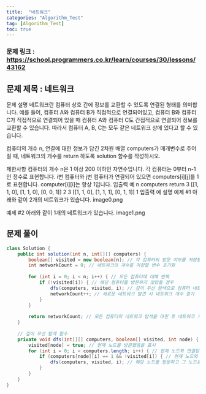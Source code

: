 ```yaml
---
title:  "네트워크"
categories: "Algorithm_Test"
tag: [Algorithm_Test]
toc: true
---
```


### 문제 링크 : https://school.programmers.co.kr/learn/courses/30/lessons/43162

## 문제 제목 : 네트워크

문제 설명
네트워크란 컴퓨터 상호 간에 정보를 교환할 수 있도록 연결된 형태를 의미합니다. 예를 들어, 컴퓨터 A와 컴퓨터 B가 직접적으로 연결되어있고, 컴퓨터 B와 컴퓨터 C가 직접적으로 연결되어 있을 때 컴퓨터 A와 컴퓨터 C도 간접적으로 연결되어 정보를 교환할 수 있습니다. 따라서 컴퓨터 A, B, C는 모두 같은 네트워크 상에 있다고 할 수 있습니다.

컴퓨터의 개수 n, 연결에 대한 정보가 담긴 2차원 배열 computers가 매개변수로 주어질 때, 네트워크의 개수를 return 하도록 solution 함수를 작성하시오.

제한사항
컴퓨터의 개수 n은 1 이상 200 이하인 자연수입니다.
각 컴퓨터는 0부터 n-1인 정수로 표현합니다.
i번 컴퓨터와 j번 컴퓨터가 연결되어 있으면 computers[i][j]를 1로 표현합니다.
computer[i][i]는 항상 1입니다.
입출력 예
n	computers	return
3	[[1, 1, 0], [1, 1, 0], [0, 0, 1]]	2
3	[[1, 1, 0], [1, 1, 1], [0, 1, 1]]	1
입출력 예 설명
예제 #1
아래와 같이 2개의 네트워크가 있습니다.
image0.png

예제 #2
아래와 같이 1개의 네트워크가 있습니다.
image1.png

## 문제 풀이
```java
class Solution {
    public int solution(int n, int[][] computers) {
        boolean[] visited = new boolean[n]; // 각 컴퓨터의 방문 여부를 저장할 배열 생성
        int networkCount = 0; // 네트워크의 개수를 저장할 변수 초기화
        
        for (int i = 0; i < n; i++) { // 모든 컴퓨터에 대해 반복
            if (!visited[i]) { // 해당 컴퓨터를 방문하지 않았을 경우
                dfs(computers, visited, i); // 깊이 우선 탐색으로 컴퓨터 네트워크를 탐색
                networkCount++; // 새로운 네트워크 발견 시 네트워크 개수 증가
            }
        }
        
        return networkCount; // 모든 컴퓨터의 네트워크 탐색을 마친 후 네트워크 개수 반환
    }
    
    // 깊이 우선 탐색 함수
    private void dfs(int[][] computers, boolean[] visited, int node) {
        visited[node] = true; // 현재 노드를 방문했음을 표시
        for (int i = 0; i < computers.length; i++) { // 현재 노드와 연결된 모든 노드에 대해 반복
            if (computers[node][i] == 1 && !visited[i]) { // 현재 노드와 연결되어 있고 방문하지 않은 노드일 경우
                dfs(computers, visited, i); // 해당 노드를 방문하고 그 노드로부터 다시 깊이 우선 탐색 수행
            }
        }
    }
}

```